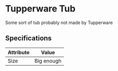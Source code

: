 # Tupperware Tub

Some sort of tub probably not made by Tupperware



## Specifications

|Attribute |Value|
|---|---|
|Size|Big enough|
